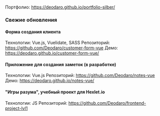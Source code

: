 Портфолио: https://deodaro.github.io/portfolio-silber/

### Свежие обновления

#### Форма создания клиента
Технологии: Vue.js, Vuelidate, SASS
Репозиторий: https://github.com/Deodaro/customer-form-vue
Демо: https://deodaro.github.io/customer-form-vue/

#### Приложение для создания заметок (в разработке)
Технологии: Vue.js
Репозиторий: https://github.com/Deodaro/notes-vue
Демо: https://deodaro.github.io/notes-vue/

#### "Игры разума", учебный проект для Hexlet.io
Технологии: JS
Репозиторий: https://github.com/Deodaro/frontend-project-lvl1

